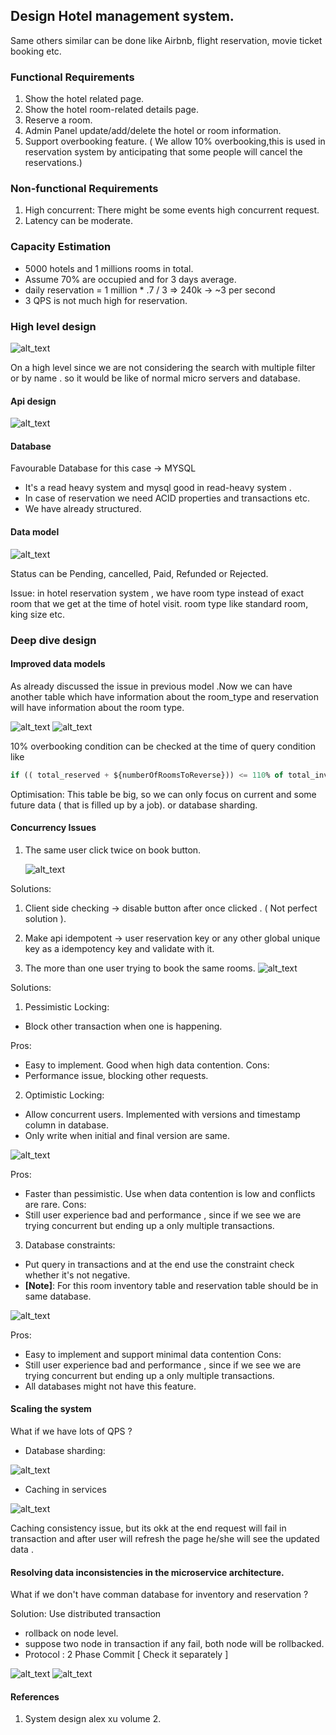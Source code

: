 ## Design Hotel management system. 
Same others similar can be done like Airbnb, flight reservation, movie ticket booking etc.


### Functional Requirements
1. Show the hotel related page.
2. Show the hotel room-related details page.
3. Reserve a room.
4. Admin Panel update/add/delete the hotel or room information.
5. Support overbooking feature. ( We allow 10% overbooking,this is used in reservation system by anticipating that some people will cancel the reservations.)

### Non-functional Requirements

1. High concurrent: There might be some events high concurrent request.
2. Latency can be moderate.

### Capacity Estimation

- 5000 hotels and 1 millions rooms in total.
- Assume 70% are occupied and for 3 days average.
- daily reservation = 1 million * .7 / 3 => 240k -> ~3 per second
- 3 QPS is not much high for reservation.

### High level design

![alt_text](./images/img.png)

On a high level since we are not considering the search with multiple filter or by name . so it would be like of normal micro servers and database.

#### Api design

![alt_text](./images/img_1.png)
#### Database

Favourable Database for this case -> MYSQL

- It's a read heavy system and mysql good in read-heavy system .
- In case of reservation we need ACID properties and transactions etc.
- We have already structured.

#### Data model

![alt_text](./images/img_2.png)

Status can be Pending, cancelled, Paid, Refunded or Rejected.

Issue: in hotel reservation system , we have room type instead of exact room that we get at the time of hotel visit. room type like standard room, king size etc.

### Deep dive design

#### Improved data models

As already discussed the issue in previous model .Now we can have another table which have information about the room_type and reservation will have information about the room type.

![alt_text](./images/img_3.png)
![alt_text](./images/img_4.png)

10% overbooking condition can be checked at the time of query condition like

```sql
if (( total_reserved + ${numberOfRoomsToReverse})) <= 110% of total_inventory
```

Optimisation: This table be big, so we can only focus on current and some future data ( that is filled up by a job). or database sharding.

#### Concurrency Issues

1. The same user click twice on book button.

   ![alt_text](./images/img_5.png)
    
Solutions:
1. Client side checking -> disable button after once clicked . ( Not perfect solution ).
2. Make api idempotent -> user reservation key or any other global unique key as a idempotency key and validate with it.



2. The more than one user trying to book the same rooms.
   ![alt_text](./images/img_6.png)
    
Solutions:

1. Pessimistic Locking:
- Block other transaction when one is happening.

Pros:
- Easy to implement. Good when high data contention.
Cons:
- Performance issue, blocking other requests.

2. Optimistic Locking:
- Allow concurrent users. Implemented with versions and timestamp column in database.
- Only write when initial and final version are same.

![alt_text](./images/img_7.png)

Pros:
- Faster than pessimistic. Use when data contention is low and conflicts are rare. 
Cons:
- Still user experience bad and performance , since if we see we are trying concurrent but ending up a only multiple transactions.

3. Database constraints:

- Put query in transactions and at the end use the constraint check whether it's not negative.
- **[Note]**: For this room inventory table and reservation table should be in same database.

![alt_text](./images/img_8.png)

Pros:
- Easy to implement and support minimal data contention
Cons:
- Still user experience bad and performance , since if we see we are trying concurrent but ending up a only multiple transactions.
- All databases might not have this feature.


#### Scaling the system

What if we have lots of QPS ?

- Database sharding:

![alt_text](./images/img_9.png)

- Caching in services 

![alt_text](./images/img_10.png)

Caching consistency issue, but its okk at the end request will fail in transaction and after user will refresh the page he/she will see the updated data .

#### Resolving data inconsistencies in the microservice architecture.

What if we don't have comman database for inventory and reservation ? 

Solution: Use distributed transaction 
- rollback on node level.
- suppose two node in transaction if any fail, both node will be rollbacked.
- Protocol : 2 Phase Commit [ Check it separately ]

![alt_text](./images/img_11.png)
![alt_text](./images/img_12.png)


#### References
1. System design alex xu volume 2.


